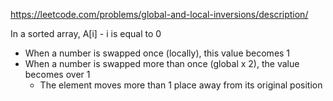 https://leetcode.com/problems/global-and-local-inversions/description/

In a sorted array, A\[i] - i is equal to 0
- When a number is swapped once (locally), this value becomes 1
- When a number is swapped more than once (global x 2), the value becomes over 1
	- The element moves more than 1 place away from its original position
